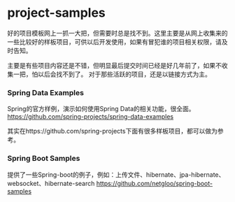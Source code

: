 # project-samples
好的项目模板网上一抓一大把，但需要时总是找不到。这里主要是从网上收集来的一些比较好的样板项目，可供以后开发使用，如果有冒犯谁的项目相关权限，请及时告知。

主要是有些项目内容还是不错，但明显最后提交时间已经是好几年前了，如果不收集一把，怕以后会找不到了。
对于那些活跃的项目，还是以链接方式为主。

### Spring Data Examples
Spring的官方样例，演示如何使用Spring Data的相关功能，很全面。<br/>
https://github.com/spring-projects/spring-data-examples

其实在https://github.com/spring-projects下面有很多样板项目，都可以做为参考。

### Spring Boot Samples
提供了一些Spring-boot的例子，例如：上传文件、hibernate、jpa-hibernate、websocket、hibernate-search
https://github.com/netgloo/spring-boot-samples

